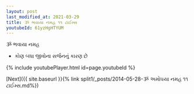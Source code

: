 ```yaml
---
layout: post
last_modified_at: 2021-03-29
title: ૐ ભવાયા નમહ ૧૧ ટાઈમ્સ
youtubeId: 61yzHgHTYUM
---
```

 
 
 ૐ ભવાયા નમહ  
 
 -  કોણ બધા જીવોના સર્જનનું કારણ છે 
 
  
 
  
 
 
 
 
 
 


{% include youtubePlayer.html id=page.youtubeId %}
 
[Next]({{ site.baseurl }}{% link  split1/_posts/2014-05-28-ૐ અમોઘયા નમહ ૧૧ ટાઈમ્સ.md%})
 
